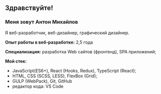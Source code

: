 
## Здравствуйте!

### Меня зовут Антон Михайлов
Я веб-разработчик, веб-дизайнер, графический дизайнер.

__Опыт работы в веб-разработке:__ 
2,5 года

__Специализация:__ 
разработка Web сайтов (фронтенд), SPA приложений;

__Мой стек:__ 
- JavaScript(ES6+), React (Hooks, Redux), TypeScript (React);
- HTML, CSS (SCSS, LESS), FlexBox (Grid);
- GULP (WebPack), Git, GitHub
- редактор кода: VS Code

